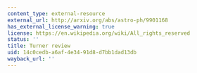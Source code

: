 ```yaml
---
content_type: external-resource
external_url: http://arxiv.org/abs/astro-ph/9901168
has_external_license_warning: true
license: https://en.wikipedia.org/wiki/All_rights_reserved
status: ''
title: Turner review
uid: 14c0cedb-a6af-4e34-91d8-d7bb1dad13db
wayback_url: ''
---
```

